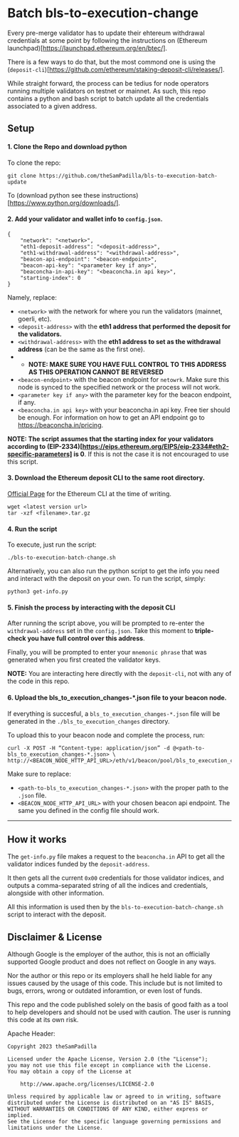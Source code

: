 # Batch bls-to-execution-change
Every pre-merge validator has to update their ehtereum withdrawal credentials at some point by following the instructions on (Ethereum launchpad)[https://launchpad.ethereum.org/en/btec/].

There is a few ways to do that, but the most commond one is using the (`deposit-cli`)[https://github.com/ethereum/staking-deposit-cli/releases/].

While straight forward, the process can be tedius for node operators running multiple validators on testnet or mainnet. As such, this repo contains a python and bash script to batch update all the credentials associated to a given address.

## Setup
#### 1. Clone the Repo and download python
To clone the repo:
```
git clone https://github.com/theSamPadilla/bls-to-execution-batch-update
```

To (download python see these instructions)[https://www.python.org/downloads/].

#### 2. Add your validator and wallet info to `config.json`.
```
{
    "network": "<network>",
    "eth1-deposit-address": "<deposit-address>",
    "eth1-withdrawal-address": "<withdrawal-address>",
    "beacon-api-endpoint": "<beacon-endpoint>",
    "beacon-api-key": "<parameter key if any>",
    "beaconcha-in-api-key": "<beaconcha.in api key>",
    "starting-index": 0
}
```
Namely, replace:
- `<network>` with the network for where you run the validators (mainnet, goerli, etc).
- `<deposit-address>` with the **eth1 address that performed the deposit for the validators.**
- `<withdrawal-address>` with the **eth1 address to set as the withdrawal address** (can be the same as the first one).
- - **NOTE: MAKE SURE YOU HAVE FULL CONTROL TO THIS ADDRESS AS THIS OPERATION CANNOT BE REVERSED**
- `<beacon-endpoint>` with the beacon endpoint for `netowrk`. Make sure this node is synced to the specified network or the process will not work.
- `<parameter key if any>` with the parameter key for the beacon endpoint, if any.
- `<beaconcha.in api key>` with your beaconcha.in api key. Free tier should be enough. For information on how to get an API endpoint go to https://beaconcha.in/pricing.

**NOTE: The script assumes that the starting index for your validators according to (EIP-2334)[https://eips.ethereum.org/EIPS/eip-2334#eth2-specific-parameters] is 0**. If this is not the case it is not encouraged to use this script.

#### 3. Download the Ethereum deposit CLI to the same root directory.
[Official Page](https://github.com/ethereum/staking-deposit-cli/releases/) for the Ethereum CLI at the time of writing.
```
wget <latest version url>
tar -xzf <filename>.tar.gz
```

#### 4. Run the script
To execute, just run the script:
```
./bls-to-execution-batch-change.sh
```

Alternatively, you can also run the python script to get the info you need and interact with the deposit on your own. To run the script, simply:
```
python3 get-info.py
```

#### 5. Finish the process by interacting with the deposit CLI
After running the script above, you will be prompted to re-enter the `withdrawal-address` set in the `config.json`. Take this moment to **triple-check you have full control over this address**.

Finally, you will be prompted to enter your `mnemonic phrase` that was generated when you first created the validator keys.

**NOTE:** You are interacting here directly with the `deposit-cli`, not with any of the code in this repo.

#### 6. Upload the bls_to_execution_changes-*.json file to your beacon node.
If everything is succesful, a `bls_to_execution_changes-*.json` file will be generated in the `./bls_to_execution_changes` directory.

To upload this to your beacon node and complete the process, run:
```
curl -X POST -H “Content-type: application/json” -d @<path-to-bls_to_execution_changes-*.json> \
http://<BEACON_NODE_HTTP_API_URL>/eth/v1/beacon/pool/bls_to_execution_changes
```

Make sure to replace:
- `<path-to-bls_to_execution_changes-*.json>` with the proper path to the `.json` file.
- `<BEACON_NODE_HTTP_API_URL>` with your chosen beacon api endpoint. The same you defined in the config file should work.

---

## How it works
The `get-info.py` file makes a request to the `beaconcha.in` API to get all the validator indices funded by the `deposit-address`.

It then gets all the current `0x00` credentials for those validator indices, and outputs a comma-separated string of all the indices and credentials, alongside with other information.

All this information is used then by the `bls-to-execution-batch-change.sh` script to interact with the deposit.

## Disclaimer & License
Although Google is the employer of the author, this is not an officially supported Google product and does not reflect on Google in any ways.

Nor the author or this repo or its employers shall he held liable for any issues caused by the usage of this code. This include but is not limited to bugs, errors, wrong or outdated inforamtion, or even lost of funds.

This repo and the code published solely on the basis of good faith as a tool to help developers and should not be used with caution. The user is running this code at its own risk.

Apache Header:
```
Copyright 2023 theSamPadilla

Licensed under the Apache License, Version 2.0 (the "License");
you may not use this file except in compliance with the License.
You may obtain a copy of the License at

    http://www.apache.org/licenses/LICENSE-2.0

Unless required by applicable law or agreed to in writing, software
distributed under the License is distributed on an "AS IS" BASIS,
WITHOUT WARRANTIES OR CONDITIONS OF ANY KIND, either express or implied.
See the License for the specific language governing permissions and
limitations under the License.
```